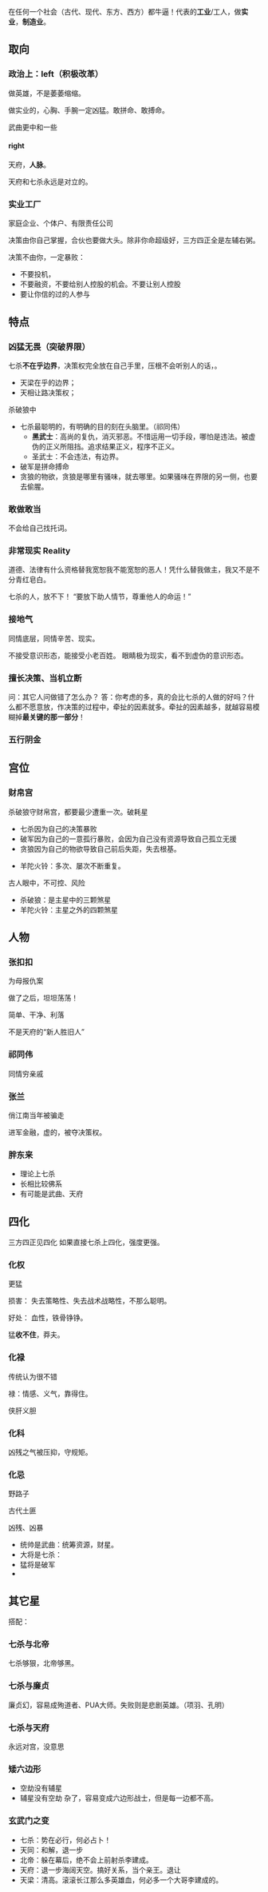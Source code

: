 在任何一个社会（古代、现代、东方、西方）都牛逼！代表的**工业**/工人，做**实业**，**制造业**。


## 取向

### 政治上：left（积极改革）

做英雄，不是萎萎缩缩。

做实业的，心胸、手腕一定凶猛。敢拼命、敢搏命。

武曲更中和一些
#### right

天府，**人脉**。

天府和七杀永远是对立的。

### 实业工厂

家庭企业、个体户、有限责任公司

决策由你自己掌握，合伙也要做大头。除非你命超级好，三方四正全是左辅右粥。

决策不由你，一定暴败：
- 不要投机， 
- 不要融资，不要给别人控股的机会。不要让别人控股
- 要让你信的过的人参与



## 特点

### 凶猛无畏（突破界限）

七杀**不在乎边界**，决策权完全放在自己手里，压根不会听别人的话，。
- 天梁在乎的边界；
- 天相让路决策权；

杀破狼中
- 七杀最聪明的，有明确的目的刻在头脑里。（祁同伟）
	- **黑武士**：高尚的复仇，消灭邪恶。不惜运用一切手段，哪怕是违法。被虚伪的正义所阻挡。追求结果正义，程序不正义。
	- 圣武士：不会违法，有边界。
- 破军是拼命搏命
- 贪狼的物欲，贪狼是哪里有骚味，就去哪里。如果骚味在界限的另一侧，也要去偷腥。

### 敢做敢当

 不会给自己找托词。

### 非常现实 Reality

道德、法律有什么资格替我宽恕我不能宽恕的恶人！凭什么替我做主，我又不是不分青红皂白。

七杀的人，放不下！
“要放下助人情节，尊重他人的命运！”

### 接地气

同情底层，同情辛苦、现实。

不接受意识形态，能接受小老百姓。
眼睛极为现实，看不到虚伪的意识形态。

### 擅长决策、当机立断

问：其它人问做错了怎么办？
答：你考虑的多，真的会比七杀的人做的好吗？什么都不愿意放，作决策的过程中，牵扯的因素就多。牵扯的因素越多，就越容易模糊掉**最关键的那一部分**！


### 五行阴金


## 宫位

### 财帛宫

杀破狼守财帛宫，都要最少遭重一次。破耗星
- 七杀因为自己的决策暴败
- 破军因为自己的一意孤行暴败，会因为自己没有资源导致自己孤立无援
- 贪狼因为自己的物欲导致自己前后失距，失去根基。
+ 羊陀火铃：多次、屡次不断重复。

古人眼中，不可控、风险
- 杀破狼：是主星中的三颗煞星
- 羊陀火铃：主星之外的四颗煞星

## 人物

### 张扣扣

为母报仇案

做了之后，坦坦荡荡！

简单、干净、利落

不是天府的“新人胜旧人”

### 祁同伟

同情穷亲戚

### 张兰

俏江南当年被骗走

进军金融，虚的，被夺决策权。

### 胖东来

- 理论上七杀
- 长相比较佛系
- 有可能是武曲、天府

## 四化

三方四正见四化
如果直接七杀上四化，强度更强。

### 化权

更猛

损害：
失去策略性、失去战术战略性，不那么聪明。

好处：
血性，铁骨铮铮。

猛**收不住**，莽夫。

### 化禄

传统认为很不错

禄：情感、义气，靠得住。

侠肝义胆

### 化科

凶残之气被压抑，守规矩。

### 化忌

野路子

古代土匪

凶残、凶暴


- 统帅是武曲：统筹资源，财星。
- 大将是七杀：
- 猛将是破军
- 
## 其它星

搭配：
### 七杀与北帝
七杀够狠，北帝够黑。

### 七杀与廉贞
廉贞幻，容易成殉道者、PUA大师。失败则是悲剧英雄。（项羽、孔明）

### 七杀与天府

永远对宫，没意思

### 矮六边形

- 空劫没有辅星
- 辅星没有空劫
杂了，容易变成六边形战士，但是每一边都不高。

### 玄武门之变

- 七杀：势在必行，何必占卜！
- 天同：和解，退一步
- 北帝：躲在幕后，绝不会上前射杀李建成。
- 天府：退一步海阔天空。搞好关系，当个亲王。退让
- 天梁：清高。滚滚长江那么多英雄血，何必多一个大哥李建成的。